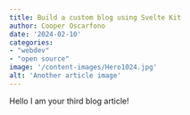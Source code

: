 ```yaml
---
title: Build a custom blog using Svelte Kit
author: Cooper Oscarfono
date: '2024-02-10'
categories:
- "webdev"
- "open source"
image: '/content-images/Hero1024.jpg'
alt: 'Another article image'
---
```


Hello I am your third blog article!
